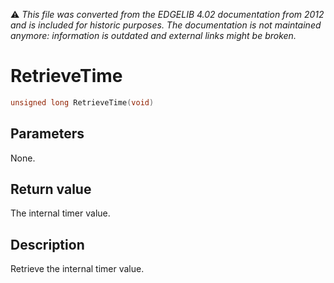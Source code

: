 :warning: _This file was converted from the EDGELIB 4.02 documentation from 2012 and is included for historic purposes. The documentation is not maintained anymore: information is outdated and external links might be broken._

# RetrieveTime


```c++
unsigned long RetrieveTime(void)
```

## Parameters
None.

## Return value
The internal timer value.

## Description
Retrieve the internal timer value.


